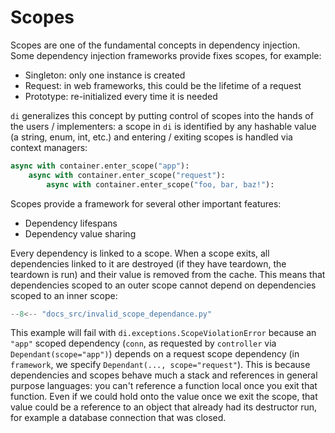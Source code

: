 # Scopes

Scopes are one of the fundamental concepts in dependency injection.
Some dependency injection frameworks provide fixes scopes, for example:

- Singleton: only one instance is created
- Request: in web frameworks, this could be the lifetime of a request
- Prototype: re-initialized every time it is needed

`di` generalizes this concept by putting control of scopes into the hands of the users / implementers: a scope in `di` is identified by any hashable value (a string, enum, int, etc.) and entering / exiting scopes is handled via context managers:

```python
async with container.enter_scope("app"):
    async with container.enter_scope("request"):
        async with container.enter_scope("foo, bar, baz!"):
```

Scopes provide a framework for several other important features:

- Dependency lifespans
- Dependency value sharing

Every dependency is linked to a scope.
When a scope exits, all dependencies linked to it are destroyed (if they have teardown, the teardown is run) and their value is removed from the cache.
This means that dependencies scoped to an outer scope cannot depend on dependencies scoped to an inner scope:

```Python hl_lines="14 24"
--8<-- "docs_src/invalid_scope_dependance.py"
```

This example will fail with `di.exceptions.ScopeViolationError` because an `"app"` scoped dependency (`conn`, as requested by `controller` via `Dependant(scope="app")`) depends on a request scope dependency (in `framework`, we specify `Dependant(..., scope="request"`).
This is because dependencies and scopes behave much a stack and references in general purpose languages: you can't reference a function local once you exit that function.
Even if we could hold onto the value once we exit the scope, that value could be a reference to an object that already had its destructor run, for example a database connection that was closed.

[contextvars]: https://docs.python.org/3/library/contextvars.html
